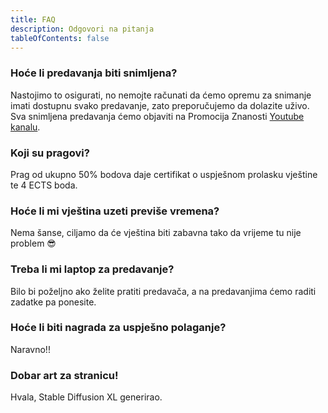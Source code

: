 ```yaml
---
title: FAQ
description: Odgovori na pitanja
tableOfContents: false
---
```


### Hoće li predavanja biti snimljena?

Nastojimo to osigurati, no nemojte računati da ćemo opremu za snimanje imati dostupnu svako predavanje, zato preporučujemo da dolazite uživo. Sva snimljena predavanja ćemo objaviti na Promocija Znanosti [Youtube kanalu](https://www.youtube.com/@promocijaznanosti).

### Koji su pragovi?

Prag od ukupno 50% bodova daje certifikat o uspješnom prolasku vještine te 4 ECTS boda.

### Hoće li mi vještina uzeti previše vremena?

Nema šanse, ciljamo da će vještina biti zabavna tako da vrijeme tu nije problem 😎

### Treba li mi laptop za predavanje?

Bilo bi poželjno ako želite pratiti predavača, a na predavanjima ćemo raditi zadatke pa ponesite.

### Hoće li biti nagrada za uspješno polaganje?

Naravno!!

### Dobar art za stranicu!

Hvala, Stable Diffusion XL generirao.